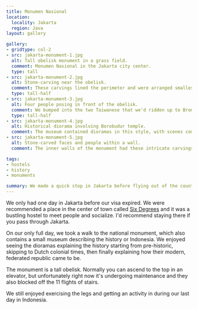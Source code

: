```yaml
---
title: Monumen Nasional
location:
  locality: Jakarta
  region: Java
layout: gallery

gallery:
- gridtype: col-2
- src: jakarta-monument-1.jpg
  alt: Tall obelisk monument in a grass field.
  comment: Monumen Nasional in the Jakarta city center.
  type: tall
- src: jakarta-monument-2.jpg
  alt: Stone-carving near the obelisk.
  comment: These carvings lined the perimeter and were arranged smallest to biggest as they got coser to the monument.
  type: tall-half
- src: jakarta-monument-3.jpg
  alt: Four people posing in front of the obelisk.
  comment: We bumped into the two Taiwanese that we'd ridden up to Bromo with! They retold their version of the Bromo affair and we snapped a photo to remember to run-in.
  type: tall-half
- src: jakarta-monument-4.jpg
  alt: Historical diorama involving Borobudur temple.
  comment: The museum contained dioramas in this style, with scenes composed of painted backgrounds blending into miniature sets. This one described the construction of Borobudur, which we visited in Yogyakarta.
- src: jakarta-monument-5.jpg
  alt: Stone-carved faces and people within a wall.
  comment: The inner walls of the monument had these intricate carvings in all four corners.

tags:
- hostels
- history
- monuments

summary: We made a quick stop in Jakarta before flying out of the country and visited a well-known national monument in the city center.
---
```


We only had one day in Jakarta before our visa expired. We were recommended a place in the center of town called [Six Degrees](http://jakarta-backpackers-hostel.com/) and it was a bustling hostel to meet people and socialize. I'd recommend staying there if you pass through Jakarta.

On our only full day, we took a walk to the national monument, which also contains a small museum describing the history or Indonesia. We enjoyed seeing the dioramas explaining the history starting from pre-historic, skipping to Dutch colonial times, then finally explaining how their modern, federated republic came to be.

The monument is a tall obelisk. Normally you can ascend to the top in an elevator, but unfortunately right now it's undergoing maintenance and they also blocked off the 11 flights of stairs.

We still enjoyed exercising the legs and getting an activity in during our last day in Indonesia.
